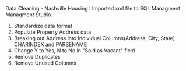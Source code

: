 
Data Cleaning - Nashville Housing
I Imported xml file to SQL Managment Managment Studio.


1. Standardize data format
2. Populate Property Address data
3. Breaking out Address into Individual Columns(Address, City, State) CHARINDEX and PARSENAME
4. Change Y to Yes, N to No in "Sold as Vacant" field
5. Remove Duplicates
6. Remove Unused Columns



